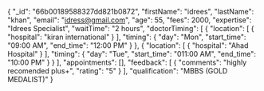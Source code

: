 {
    "_id": "66b00189588327dd821b0872",
    "firstName": "idrees",
    "lastName": "khan",
    "email": "idress@gmail.com",
    "age": 55,
    "fees": 2000,
    "expertise": "Idrees Specialist",
    "waitTime": "2 hours",
    "doctorTiming": [
        {
            "location": [
                {
                    "hospital": "kiran international"
                }
            ],
            "timing": {
                "day": "Mon",
                "start_time": "09:00 AM",
                "end_time": "12:00 PM"
            }
        },
        {
            "location": [
                {
                    "hospital": "Ahad Hospital"
                }
            ],
            "timing": {
                "day": "Tue",
                "start_time": "011:00 AM",
                "end_time": "10:00 PM"
            }
        }
    ],
    "appointments": [],
    "feedback": [
        {
            "comments": "highly recomended plus+",
            "rating": "5"
        }
    ],
    "qualification": "MBBS (GOLD MEDALIST)"
}